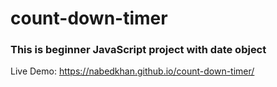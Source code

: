 # count-down-timer
### This is beginner JavaScript project with date object
Live Demo: https://nabedkhan.github.io/count-down-timer/
